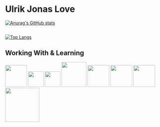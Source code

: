 # Ulrik Jonas Love
[![Anurag's GitHub stats](https://github-readme-stats.vercel.app/api?username=UlrikJonasLove&count_private=true&show_icons=true&theme=tokyonight)
](https://github.com/UlrikJonasLove/github-readme-stats)

##

[![Top Langs](https://github-readme-stats.vercel.app/api/top-langs/?username=UlrikJonasLove&layout=compact&theme=dark&card_width=450)](https://github.com/UlrikJonasLove/github-readme-stats)

## Working With & Learning
<span><img src="https://upload.wikimedia.org/wikipedia/commons/thumb/6/61/HTML5_logo_and_wordmark.svg/512px-HTML5_logo_and_wordmark.svg.png" width="70px" ></span>
<span><img src="https://upload.wikimedia.org/wikipedia/commons/thumb/3/3d/CSS.3.svg/730px-CSS.3.svg.png" width="50px" ></span>
<span><img src="https://upload.wikimedia.org/wikipedia/commons/thumb/d/d4/Javascript-shield.svg/397px-Javascript-shield.svg.png" width="50px" ></span>
<span><img src="https://upload.wikimedia.org/wikipedia/commons/thumb/a/a7/React-icon.svg/1280px-React-icon.svg.png" width="80px" ></span>
<span><img src="https://upload.wikimedia.org/wikipedia/commons/thumb/b/b2/Bootstrap_logo.svg/2560px-Bootstrap_logo.svg.png" width="70px" ></span>
<span><img src="https://mpng.subpng.com/20180831/iua/kisspng-c-programming-language-logo-microsoft-visual-stud-atlas-portfolio-5b89919299aab1.1956912415357423546294.jpg" width="70px" ></span>
<span><img src="https://upload.wikimedia.org/wikipedia/commons/thumb/e/ee/.NET_Core_Logo.svg/1200px-.NET_Core_Logo.svg.png" width="70px" ></span>
<span><img src="https://www.authority.se/img/umbraco_logo_blue1_641.png" width="110px" ></span>
